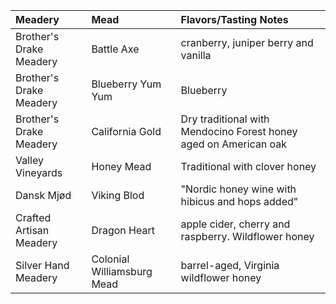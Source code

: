 |Meadery|Mead|Flavors/Tasting Notes|
|:---|:---|:---|
|Brother's Drake Meadery|Battle Axe|cranberry, juniper berry and vanilla|
|Brother's Drake Meadery|Blueberry Yum Yum|Blueberry|
|Brother's Drake Meadery|California Gold|Dry traditional with Mendocino Forest honey aged on American oak|
|Valley Vineyards|Honey Mead|Traditional with clover honey|
|Dansk Mjød|Viking Blod|"Nordic honey wine with hibicus and hops added"|
|Crafted Artisan Meadery|Dragon Heart|apple cider, cherry and raspberry. Wildflower honey|
|Silver Hand Meadery|Colonial Williamsburg Mead|barrel-aged, Virginia wildflower honey|
